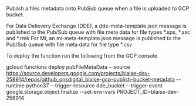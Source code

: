 Publish a files metadata onto PubSub queue when a file is uploaded to GCP bucket.

For Data Delievery Exchange (DDE), a dde-meta-template.json message is published to the Pub/Sub queue with file meta data for file types *.sps, *.asc and *.rmk
For MI, an mi-meta-template.json message is published to the Pub/Sub queue with file meta data for file type *.csv

To deploy the function run the following from the GCP console

gcloud functions deploy pubFileMetaData --source https://source.developers.google.com/projects/blaise-dev-258914/repos/github_onsdigital_blaise-gcp-publish-bucket-metadata --runtime python37 --trigger-resource dde_bucket --trigger-event google.storage.object.finalize --set-env-vars PROJECT_ID=blaise-dev-258914

